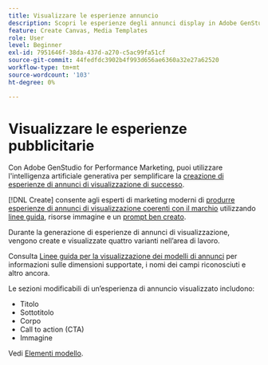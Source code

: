 ```yaml
---
title: Visualizzare le esperienze annuncio
description: Scopri le esperienze degli annunci display in Adobe GenStudio for Performance Marketing.
feature: Create Canvas, Media Templates
role: User
level: Beginner
exl-id: 7951646f-38da-437d-a270-c5ac99fa51cf
source-git-commit: 44fedfdc3902b4f993d656ae6360a32e27a62520
workflow-type: tm+mt
source-wordcount: '103'
ht-degree: 0%

---
```


# Visualizzare le esperienze pubblicitarie

Con Adobe GenStudio for Performance Marketing, puoi utilizzare l&#39;intelligenza artificiale generativa per semplificare la [creazione di esperienze di annunci di visualizzazione di successo](/help/user-guide/create/create-display-ad.md).

[!DNL Create] consente agli esperti di marketing moderni di [produrre esperienze di annunci di visualizzazione coerenti con il marchio](/help/user-guide/create/create-display-ad.md) utilizzando [linee guida](/help/user-guide/guidelines/overview.md), risorse immagine e un [prompt ben creato](/help/user-guide/effective-prompts.md).

Durante la generazione di esperienze di annunci di visualizzazione, vengono create e visualizzate quattro varianti nell’area di lavoro.

Consulta [Linee guida per la visualizzazione dei modelli di annunci](/help/user-guide/templates/display-template.md) per informazioni sulle dimensioni supportate, i nomi dei campi riconosciuti e altro ancora.

Le sezioni modificabili di un’esperienza di annuncio visualizzato includono:

* Titolo
* Sottotitolo
* Corpo
* Call to action (CTA)
* Immagine

Vedi [Elementi modello](/help/user-guide/content/use-templates.md#template-elements).

<!-- ## Character counts

After you generate a set of display ad variants, you can see the character count displayed for each section. Hover over or click into a generated section, such as the subject line or the body, and see the section name and character count for that section.

![Character count](/help/assets/character-count.png){width="500" zoomable="yes"} -->
